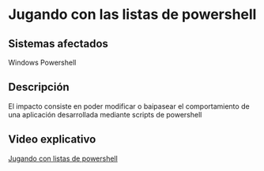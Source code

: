 # Jugando con las listas de powershell

## Sistemas afectados

Windows Powershell

## Descripción

El impacto consiste en poder modificar o baipasear el comportamiento de una aplicación desarrollada mediante scripts de powershell

## Video explicativo

[Jugando con listas de powershell](https://www.youtube.com/watch?v=x3W14JvGSbU "PoC - PowershellList")
